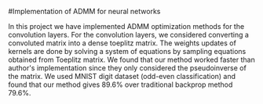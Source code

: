 #Implementation of ADMM for neural networks

In this project we have implemented ADMM optimization methods for the convolution layers.
For the convolution layers, we considered converting a convoluted matrix into a dense toeplitz matrix.
The weights updates of kernels are done by solving a system of equations by sampling equations obtained from Toeplitz matrix.
We found that our method worked faster than author's implementation since they only considered the pseudoinverse of the matrix.
We used MNIST digit dataset (odd-even classification) and found that our method gives 89.6% over traditional backprop method 79.6%.
